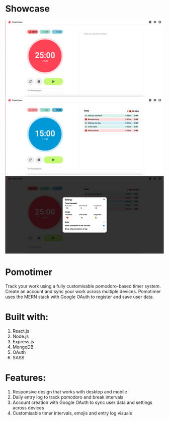 # Showcase 

![Alt text](/images/image1.png?raw=true "Title")
![Alt text](/images/image2.png?raw=true "Title")
![Alt text](/images/image3.png?raw=true "Title")


# Pomotimer

Track your work using a fully customisable pomodoro-based timer system. Create an account and sync your work across multiple devices. Pomotimer uses the MERN stack with Google OAuth to register and save user data.

# Built with:
1. React.js
2. Node.js
3. Express.js
4. MongoDB
5. OAuth
6. SASS

# Features:

1. Responsive design that works with desktop and mobile
2. Daily entry log to track pomodoro and break intervals
3. Account creation with Google OAuth to sync user data and settings across devices
4. Customisable timer intervals, emojis and entry log visuals
